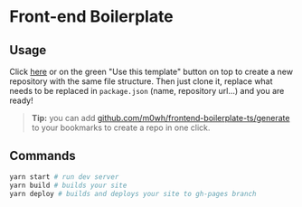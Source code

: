 # Front-end Boilerplate

## Usage

Click [here](https://github.com/m0wh/frontend-boilerplate-ts/generate) or on the green "Use this template" button on top to create a new repository with the same file structure. Then just clone it, replace what needs to be replaced in `package.json` (name, repository url...) and you are ready!

> **Tip:** you can add [github.com/m0wh/frontend-boilerplate-ts/generate](https://github.com/m0wh/frontend-boilerplate-ts/generate) to your bookmarks to create a repo in one click.

## Commands

```sh
yarn start # run dev server
yarn build # builds your site
yarn deploy # builds and deploys your site to gh-pages branch
```
